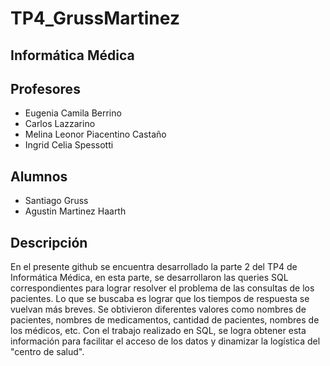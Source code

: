 # TP4_GrussMartinez
## Informática Médica
## Profesores
- Eugenia Camila Berrino
- Carlos Lazzarino
- Melina Leonor Piacentino Castaño
- Ingrid Celia Spessotti
## Alumnos
- Santiago Gruss
- Agustin Martinez Haarth
## Descripción
  En el presente github se encuentra desarrollado la parte 2 del TP4 de Informática Médica, en esta parte, se desarrollaron las queries SQL correspondientes para lograr resolver el problema de las consultas de los pacientes. Lo que se buscaba es lograr que los tiempos de respuesta se vuelvan más breves. Se obtivieron diferentes valores como nombres de pacientes, nombres de medicamentos, cantidad de pacientes, nombres de los médicos, etc. Con el trabajo realizado en SQL, se logra obtener esta información para facilitar el acceso de los datos y dinamizar la logística del "centro de salud".
